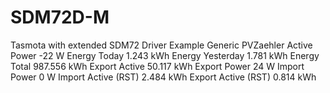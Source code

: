 # SDM72D-M

Tasmota with extended SDM72 Driver
Example 
Generic
PVZaehler
Active Power		-22	 	W
Energy Today		1.243	 	kWh
Energy Yesterday		1.781	 	kWh
Energy Total		987.556	 	kWh
Export Active		50.117	 	kWh
Export Power		24	 	W
Import Power		0	 	W
Import Active (RST)		2.484	 	kWh
Export Active (RST)		0.814	 	kWh

